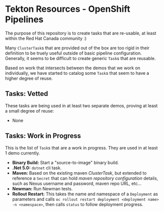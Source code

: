 # Tekton Resources - OpenShift Pipelines

The purpose of this repository is to create tasks that are re-usable, at least within the Red Hat Canada community :)

Many `ClusterTask`s that are provided out of the box are too rigid in their definition to be truely useful outside of basic pipeline configuration.  Generally, it seems to be difficult to create generic `Task`s that are reusable.

Based on work that intersects between the demos that we work on individually, we have started to catalog some `Task`s that seem to have a higher degree of reuse.

## Tasks: Vetted

These tasks are being used in at least two separate demos, proving at least a small degree of reuse:

* None

## Tasks: Work in Progress

This is the list of `Task`s that are a work in progress.  They are used in at least 1 demo currently.

* **Binary Build:** Start a "source-to-image" binary build.
* **.Net 5.0:** `dotnet` cli task.
* **Maven:** Based on the existing maven *ClusterTask*, but extended to reference a `Secret` that can hold *maven repository configuration* details, such as Nexus username and password, maven repo URL, etc...
* **Newman:** Run Newman tests.
* **Rollout Restart:** This takes the name and namespace of a `Deployment` as parameters and calls `oc rollout restart deployment <deployment name> -n <namespace>`, then calls `status` to follow deployment progress.
